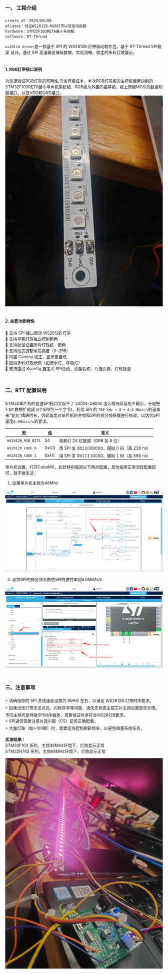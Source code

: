# <font size=3>一、 工程介绍</font>

```bash
create_at：2025/09/08
aliases：验证WS2812B-RGB灯带以及驱动函数
hardware：STM32F103RET6最小系统板
software：RT-Thread
```
<font size=2>```ws2812b driver```是一款基于 SPI 的 WS2812B 灯带驱动软件包，基于 RT-Thread SPI框架 设计。通过 SPI 高速输出编码数据，实现流畅、稳定的多彩灯效展示。</font>

## <font size=2>1. RGB灯带接口说明</font>
<font size=2>为快速验证RGB灯带的可用性,节省焊接成本，本次RGB灯带板的主控板使用自制的STM32F103RET6最小单片机系统板，RGB板为外置的铝基板，板上预留MOSI的数据引脚接口，以及VDD和GND接口。</font>
![铝基板](./images/ws2812b_images1.jpg)

## <font size=2>2. 主要功能特性</font>
<font size=2> 
📌 支持 SPI 接口驱动 WS2812B 灯带</br>
📌 支持单颗灯珠独立控制颜色</br>
📌 支持批量设置所有灯珠统一颜色</br>
📌 支持动态调整全局亮度（0~255）</br>
📌 内置 Gamma 校正，显示更自然</br>
📌 提供多种灯效示例（如流水灯、呼吸灯）</br>
📌 支持通过 Kconfig 自定义 SPI总线、设备名称、片选引脚、灯珠数量</br>
</font>

# <font size=3>二、RTT 配置说明</font>

<font size=2> STM32单片机的普通SPI接口实现不了 220ns~580ns 这么精细高低电平输出，于是把 1-bit 数据扩展成 8个SPI位(一个字节)，利用 SPI 的 ```750 kHz × 8 = 6.0 Mbit/s```的速率来“冒充”精确时长，因此需要对单片机的主频和SPI的预分频系数进行修改，以达到SPI速度```6.0Mbits/s```的要求。

| 宏                 | 值        |含义                       |
| ------------------ | ---- | ------------------------------ |
| `WS2812B_RGB_BITS` | 24   | 每颗灯 24 位数据（GRB 各 8 位）             |
| `WS2812B_CODE_0`   | 0xC0 | 用 SPI 发 0b11000000，模拟 0 码（高 220 ns） |
| `WS2812B_CODE_1`   | 0xF0 | 用 SPI 发 0b11110000，模拟 1 码（高 580 ns） |

单片机设置，打开CubeMX，此处特别强调以下两点配置，其他按照正常流程配置即可，就不做复述：
1. 设置单片机主频为48Mhz

![设置MCU主频](./images/ws2812b_images3.png)

2. 设置SPI的预分频系数使SPI的波特率到6.0MBits/s

![设置SPI预分频系数](./images/ws2812b_images2.png)

</font>


# <font size=3>三、注意事项</font>
<font size=2>

⚡ 请确保你的 SPI 总线速度设置为 6MHz 左右，以满足 WS2812B 灯带时序要求。</br>
⚡ 如果出现灯带无法点亮、闪烁异常等问题，请优先检查主控芯片主频设置是否合理。 不同主频可能导致SPI时序偏差，需要保证时序符合WS2812B要求。</br>
⚡ SPI通信需要注意片选引脚（CS）是否正确配置。</br>
⚡ 大量灯珠（如>100颗）时，需要适当控制刷新频率，以避免阻塞系统任务。</br>

**实测结果：** </br>
STM32F103 系列，主频48MHz环境下，灯效显示正常</br>
STM32H743 系列，主频68MHz环境下，灯效显示正常</br>

![实验结果](./images/ws2812b_images5.jpg)

</font>
